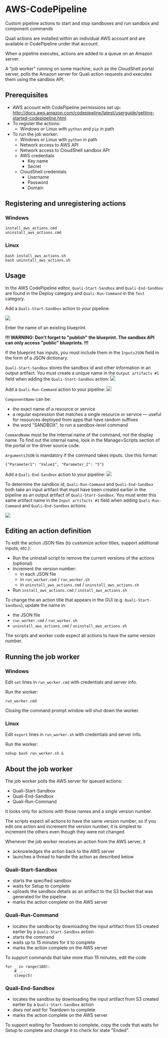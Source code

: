 # AWS-CodePipeline

Custom pipeline actions to start and stop sandboxes and
run sandbox and component commands

Quali actions are installed within an individual AWS account
and are available in CodePipeline under that account.

When a pipeline executes, actions are added to a queue
on an Amazon server.

A "job worker" running on some machine, such as 
the CloudShell portal server, 
polls the Amazon server for Quali action requests 
and executes them using the sandbox API.


## Prerequisites

- AWS account with CodePipeline permissions set up: http://docs.aws.amazon.com/codepipeline/latest/userguide/getting-started-codepipeline.html
- To register the actions:
    - Windows or Linux with `python` and `pip` in path
- To run the job worker:
    - Windows or Linux with `python` in path
    - Network access to AWS API
    - Network access to CloudShell sandbox API
    - AWS credentials
        - Key name
        - Secret
    - CloudShell credentials
        - Username
        - Password
        - Domain
        

## Registering and unregistering actions

### Windows

    install_aws_actions.cmd
    uninstall_aws_actions.cmd

### Linux

    bash install_aws_actions.sh
    bash uninstall_aws_actions.sh


## Usage

In the AWS CodePipeline editor, `Quali-Start-Sandbox` and `Quali-End-Sandbox` are found in 
the Deploy category and `Quali-Run-Command` in the `Test` 
category.

Add a `Quali-Start-Sandbox` action to your pipeline:

![](screenshots/codepipeline2.png)

Enter the name of an existing blueprint. 

**!!! WARNING: Don't forget to "publish" the blueprint. The sandbox API can only access "public" blueprints. !!!**

If the blueprint has inputs, you must include them in the `InputsJSON` field in the form of a JSON dictionary.

`Quali-Start-Sandbox` stores the sandbox id and other information
in an output artifact. You must create a unique name in the 
`Output artifacts #1` field when adding the `Quali-Start-Sandbox` action:
![](screenshots/codepipeline3.png)

Add a `Quali-Run-Command` action to your pipeline:
 ![](screenshots/codepipeline4.png)
 
`ComponentName` can be:
- the exact name of a resource or service
- a regular expression that matches a single resource or service &mdash; useful for resources deployed from apps that have random suffixes 
- the word "SANDBOX", to run a sandbox-level command

`CommandName` must be the internal name of the command, not the display name. 
To find out the internal name, look in the Manage>Scripts section of the portal or the 
driver source code.

`ArgumentsJSON` is mandatory if the command takes inputs. Use this format:

    {"Parameter1": "Value1", "Parameter_2": "5"}
 
Add a `Quali-End-Sandbox` action to your pipeline: 
 ![](screenshots/codepipeline5.png)


To determine the sandbox id, `Quali-Run-Command` and 
`Quali-End-Sandbox` both take an
input artifact that must have been created earlier 
in the pipeline as an output artifact of `Quali-Start-Sandbox`. 
You must enter this same artifact name 
in the `Input artifacts #1` field when adding `Quali-Run-Command` 
and `Quali-End-Sandbox` actions. 

![](screenshots/codepipeline1.png)

## Editing an action definition

To edit the action JSON files (to customize action titles, support additional inputs, etc.):

- Run the uninstall script to remove the current versions of the actions (optional)
- Increment the version number:
    - in each JSON file
    - in `run_worker.cmd` / `run_worker.sh`
    - in `uninstall_aws_actions.cmd` / `uninstall_aws_actions.sh`
- Run `install_aws_actions.cmd` / `install_aws_actions.sh`

To change the an action title that appears in the GUI (e.g. `Quali-Start-Sandbox`), update the name in:
- the JSON file
- `run_worker.cmd` / `run_worker.sh`
- `uninstall_aws_actions.cmd` / `uninstall_aws_actions.sh`

The scripts and worker code expect all actions to have the same version number.

## Running the job worker

### Windows

Edit `set` lines in `run_worker.cmd` with credentials and server info.

Run the worker:

    run_worker.cmd

Closing the command prompt window will shut down the worker. 

### Linux

Edit `export` lines in `run_worker.sh` with credentials and server info.

Run the worker:

    nohup bash run_worker.sh &
    
## About the job worker

The job worker polls the AWS server for queued actions:

- Quali-Start-Sandbox
- Quali-End-Sandbox
- Quali-Run-Command

It looks only for actions with those names and a single version number.

The scripts expect all actions to have the same version number, so if you edit one action and increment the version number, 
it is simplest to increment the others even though they were not changed. 

Whenever the job worker receives an action from the AWS server, it 
- acknowledges the action back to the AWS server
- launches a thread to handle the action as described below

### Quali-Start-Sandbox
- starts the specified sandbox
- waits for Setup to complete
- uploads the sandbox details as an artifact to the S3 bucket that was generated for the pipeline
- marks the action complete on the AWS server

### Quali-Run-Command
- locates the sandbox by downloading the input artifact from S3 created earlier by a `Quali-Start-Sandbox` action
- starts the command  
- waits up to 15 minutes for it to complete
- marks the action complete on the AWS server

To support commands that take more than 15 minutes, edit the code

    for _ in range(180):
        # ...
        sleep(5)  
 
### Quali-End-Sandbox
- locates the sandbox by downloading the input artifact from S3 created earlier by a `Quali-Start-Sandbox` action
- *does not wait* for Teardown to complete
- marks the action complete on the AWS server

To support waiting for Teardown to complete, copy the code 
that waits for Setup to complete and change it to check for state "Ended".

